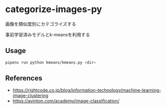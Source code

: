# categorize-images-py

画像を類似度別にカテゴライズする

事前学習済みモデルとk-meansを利用する

## Usage

```sh
pipenv run python kmeans/kmeans.py <dir>
```

## References

- https://rightcode.co.jp/blog/information-technology/machine-learning-image-clustering
- https://avinton.com/academy/image-classification/
